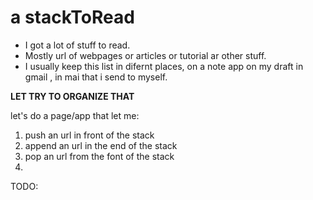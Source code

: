 # a stackToRead
* I got a lot of stuff to read.  
* Mostly url of webpages or articles or tutorial ar other stuff.
* I usually keep this list in difernt places, on a note app on my draft in gmail
, in mai that i send to myself.

**LET TRY TO ORGANIZE THAT**

let's do a page/app that let me:
1. push an url in front of the stack
2. append an url in the end of the stack
3. pop an url from the font of the stack
4. 


TODO: 

